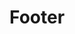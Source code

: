 <EuiPageHeader>
  <EuiPageHeaderSection>
    <EuiTitle @size="l">
      <h1>
        Footer
      </h1>
    </EuiTitle>
  </EuiPageHeaderSection>
</EuiPageHeader>